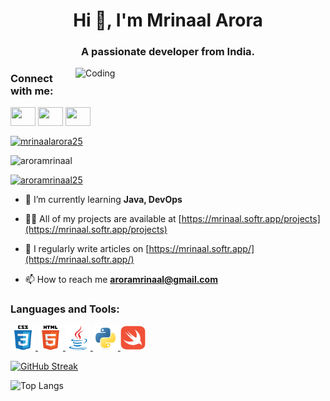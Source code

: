 <h1 align="center">Hi 👋, I'm Mrinaal Arora</h1>
<h3 align="center">A passionate developer from India.</h3>
<img align="right" alt="Coding" width="400" src="https://res.cloudinary.com/practicaldev/image/fetch/s--sNXjzc6P--/c_limit%2Cf_auto%2Cfl_progressive%2Cq_66%2Cw_880/https://media1.tenor.com/images/0c34272909ee2a4db5606a014082312b/tenor.gif%3Fitemid%3D15828752">




<h3 align="left">Connect with me:</h3>
<p align="left">
<a href="https://twitter.com/aroramrinaal25" target="https://twitter.com/aroramrinaal25"><img align="center" src="https://cdn.jsdelivr.net/npm/simple-icons@3.0.1/icons/twitter.svg" alt="" height="30" width="40" /></a>
<a href="https://www.linkedin.com/in/mrinaal-arora-69a6ab21a/" target="blank"><img align="center" src="https://cdn.jsdelivr.net/npm/simple-icons@3.0.1/icons/linkedin.svg" alt="" height="30" width="40" /></a>
<a href="https://www.instagram.com/mri.ar/" target="blank"><img align="center" src="https://cdn.jsdelivr.net/npm/simple-icons@3.0.1/icons/instagram.svg" alt="" height="30" width="40" /></a>
  
<a href="https://www.codechef.com/users/mrinaalarora25" target="blank"><img align="center" src="https://cdn.jsdelivr.net/npm/simple-icons@3.1.0/icons/codechef.svg" alt="mrinaalarora25" height="30" width="40" /></a>

</p>





<p align="left"> <img src="https://komarev.com/ghpvc/?username=aroramrinaal&label=Profile%20views&color=0e75b6&style=flat" alt="aroramrinaal" /> </p>

<p align="left"> <a href="https://twitter.com/aroramrinaal25" target="blank"><img src="https://img.shields.io/twitter/follow/aroramrinaal25?logo=twitter&style=for-the-badge" alt="aroramrinaal25" /></a> </p>

- 🌱 I’m currently learning **Java, DevOps**



- 👨‍💻 All of my projects are available at [https://mrinaal.softr.app/projects](https://mrinaal.softr.app/projects)

- 📝 I regularly write articles on [https://mrinaal.softr.app/](https://mrinaal.softr.app/)



- 📫 How to reach me **aroramrinaal@gmail.com**


<h3 align="left">Languages and Tools:</h3>
<p align="left"> <a href="https://www.w3schools.com/css/" target="_blank" rel="noreferrer"> <img src="https://raw.githubusercontent.com/devicons/devicon/master/icons/css3/css3-original-wordmark.svg" alt="css3" width="40" height="40"/> </a> <a href="https://www.w3.org/html/" target="_blank" rel="noreferrer"> <img src="https://raw.githubusercontent.com/devicons/devicon/master/icons/html5/html5-original-wordmark.svg" alt="html5" width="40" height="40"/> </a> <a href="https://www.java.com" target="_blank" rel="noreferrer"> <img src="https://raw.githubusercontent.com/devicons/devicon/master/icons/java/java-original.svg" alt="java" width="40" height="40"/> </a> <a href="https://www.python.org" target="_blank" rel="noreferrer"> <img src="https://raw.githubusercontent.com/devicons/devicon/master/icons/python/python-original.svg" alt="python" width="40" height="40"/> </a> <a href="https://developer.apple.com/swift/" target="_blank" rel="noreferrer"> <img src="https://raw.githubusercontent.com/devicons/devicon/master/icons/swift/swift-original.svg" alt="swift" width="40" height="40"/> </a> </p>












[![GitHub Streak](http://github-readme-streak-stats.herokuapp.com?user=aroramrinaal&date_format=M%20j%5B%2C%20Y%5D)](https://git.io/streak-stats)



![Top Langs](https://github-readme-stats.vercel.app/api/top-langs/?username=aroramrinaal&hide=javascript,html,Dart,CSS,C++)





